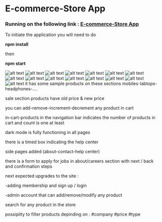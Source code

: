 # E-commerce-Store App

### Running on the following link : [E-commerce-Store App](https://e-store-z.firebaseapp.com/)
To initiate the application you will need to do 

**npm install**

then

 **npm start** 

![alt text](https://i.ibb.co/t43txsH/Screenshot-1.png)
![alt text](https://i.ibb.co/bsLzR5L/Screenshot-2.png)
![alt text](https://i.ibb.co/PMYh2G0/Screenshot-3.png)
![alt text](https://i.ibb.co/J2c0bNf/Screenshot-4.png)
![alt text](https://i.ibb.co/hLs30TS/Screenshot-5.png)
![alt text](https://i.ibb.co/xSQPVng/Screenshot-6.png)
![alt text](https://i.ibb.co/0KR1nNM/Screenshot-7.png)
![alt text](https://i.ibb.co/YZsRfj7/Screenshot-8.png)
![alt text](https://i.ibb.co/pwqmRWt/Screenshot-9.png)
![alt text](https://i.ibb.co/JKPzT2q/Screenshot-11.png)
![alt text](https://i.ibb.co/W2mc3J1/Screenshot-10.png)
![alt text](https://i.ibb.co/TtcvvpB/Screenshot-11.png)
![alt text](https://i.ibb.co/NFhHTyV/Screenshot-12.png)
![alt text](https://i.ibb.co/B3XDC9c/Screenshot-13.png)
![alt text](https://i.ibb.co/09rGf6B/Screenshot-14.png)
it has some sample products on these sections mobiles-labtops-headphones-....

sale section products have old price & new price

you can add-remove-increment-decrement any product in cart

in-cart-products in the navigation bar indicates the number of products in cart and count is one at least

dark mode is fully functioning in all pages

there is a timed box indicating the help center

side pages added (about-contact-help center)

there is a form to apply for jobs in about/careers section with next / back and confirmation steps

next expected upgrades to the site :

-adding membership and sign up / login

-admin account that can add/remove/modify any product

search for any product in the store

possipilty to filter products depinding on : #company #price #type

